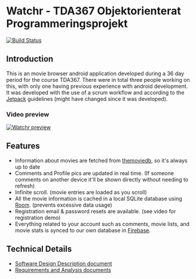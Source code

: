 # Watchr - TDA367 Objektorienterat Programmeringsprojekt

[![Build Status](https://travis-ci.org/ITJohan/tda367-objektorienterat-programmeringsprojekt.svg?branch=development)](https://travis-ci.org/ITJohan/tda367-objektorienterat-programmeringsprojekt)

## Introduction

This is an movie browser android application developed during a 36 day period for the course TDA367. There were in total three people working on this, with only one having previous experience with android development.  
It was developed with the use of a scrum workflow and according to the [Jetpack](https://developer.android.com/jetpack) guidelines (might have changed since it was developed).

### Video preview

[![Watchr preview](https://img.youtube.com/vi/lGk2oZdj1MQ/0.jpg)](http://www.youtube.com/watch?v=lGk2oZdj1MQ)

## Features

- Information about movies are fetched from [themoviedb](https://www.themoviedb.org/), so it's always up to date
- Comments and Profile pics are updated in real time. (If someone comments on another device it'll be shown directly without needing to refresh)
- Infinite scroll. (movie entries are loaded as you scroll)
- All the movie information is cached in a local SQLite database using [Room](https://developer.android.com/topic/libraries/architecture/room). (prevents excessive data usage)
- Registration email & password resets are available. (see video for registration demo)
- Everything related to your account such as comments, movie lists, and movie stats is synced to our own database in [Firebase](https://firebase.google.com/).

## Technical Details

- [Software Design Description document](SDD.pdf)
- [Requirements and Analysis documents](RAD.pdf)
